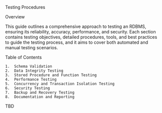Testing Procedures

Overview

This guide outlines a comprehensive approach to testing an RDBMS, ensuring its reliability, accuracy, performance, and security. Each section contains testing objectives, detailed procedures, tools, and best practices to guide the testing process, and it aims to cover both automated and manual testing scenarios.

Table of Contents

	1.	Schema Validation
	2.	Data Integrity Testing
	3.	Stored Procedure and Function Testing
	4.	Performance Testing
	5.	Concurrency and Transaction Isolation Testing
	6.	Security Testing
	7.	Backup and Recovery Testing
	8.	Documentation and Reporting

TBD